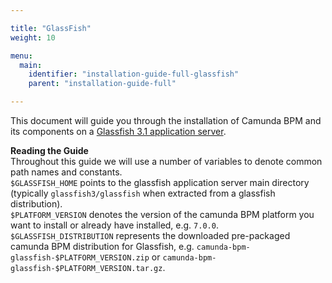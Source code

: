 ```yaml
---

title: "GlassFish"
weight: 10

menu:
  main:
    identifier: "installation-guide-full-glassfish"
    parent: "installation-guide-full"

---
```


This document will guide you through the installation of Camunda BPM and its components on a <a href="http://glassfish.java.net/">Glassfish 3.1 application server</a>.

<div class="alert alert-info">
  <strong>Reading the Guide</strong> <br>
  Throughout this guide we will use a number of variables to denote common path names and constants.<br>
  <code>$GLASSFISH_HOME</code> points to the glassfish application server main directory (typically <code>glassfish3/glassfish</code> when extracted from a glassfish distribution).<br>
  <code>$PLATFORM_VERSION</code> denotes the version of the camunda BPM platform you want to install or already have installed, e.g. <code>7.0.0</code>.<br>
  <code>$GLASSFISH_DISTRIBUTION</code> represents the downloaded pre-packaged camunda BPM distribution for Glassfish, e.g. <code>camunda-bpm-glassfish-$PLATFORM_VERSION.zip</code> or <code>camunda-bpm-glassfish-$PLATFORM_VERSION.tar.gz</code>.<br>
</div>